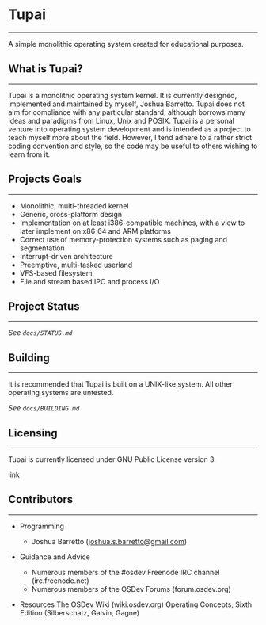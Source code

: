 # Tupai
---

A simple monolithic operating system created for educational purposes.

## What is Tupai?
---

Tupai is a monolithic operating system kernel. It is currently designed, implemented and maintained by myself, Joshua Barretto. Tupai does not aim for compliance with any particular standard, although borrows many ideas and paradigms from Linux, Unix and POSIX. Tupai is a personal venture into operating system development and is intended as a project to teach myself more about the field. However, I tend adhere to a rather strict coding convention and style, so the code may be useful to others wishing to learn from it.

## Projects Goals
---

* Monolithic, multi-threaded kernel
* Generic, cross-platform design
* Implementation on at least i386-compatible machines, with a view to later implement on x86_64 and ARM platforms
* Correct use of memory-protection systems such as paging and segmentation
* Interrupt-driven architecture
* Preemptive, multi-tasked userland
* VFS-based filesystem
* File and stream based IPC and process I/O

## Project Status
---

_See `docs/STATUS.md`_

## Building
---

It is recommended that Tupai is built on a UNIX-like system. All other operating systems are untested.

_See `docs/BUILDING.md`_

## Licensing
---

Tupai is currently licensed under GNU Public License version 3.

[link](https://www.gnu.org/licenses/gpl-3.0.html)

## Contributors
---

* Programming
	* Joshua Barretto (joshua.s.barretto@gmail.com)

* Guidance and Advice
	* Numerous members of the #osdev Freenode IRC channel (irc.freenode.net)
	* Numerous members of the OSDev Forums (forum.osdev.org)

* Resources
	The OSDev Wiki (wiki.osdev.org)
	Operating Concepts, Sixth Edition (Silberschatz, Galvin, Gagne)

